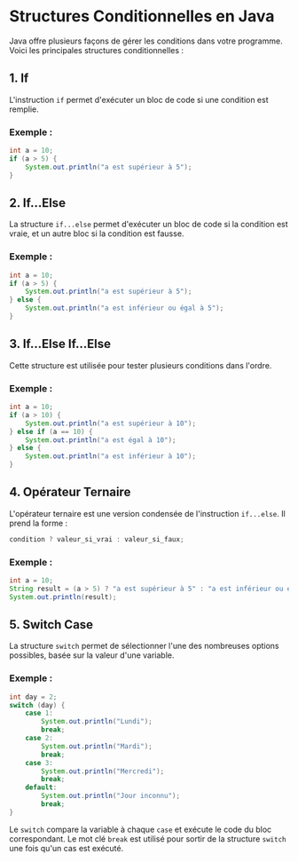 # Structures Conditionnelles en Java

Java offre plusieurs façons de gérer les conditions dans votre programme. Voici les principales structures conditionnelles :

## 1. If

L'instruction `if` permet d'exécuter un bloc de code si une condition est remplie.

### Exemple :
```java
int a = 10;
if (a > 5) {
    System.out.println("a est supérieur à 5");
}
```

## 2. If...Else

La structure `if...else` permet d'exécuter un bloc de code si la condition est vraie, et un autre bloc si la condition est fausse.

### Exemple :
```java
int a = 10;
if (a > 5) {
    System.out.println("a est supérieur à 5");
} else {
    System.out.println("a est inférieur ou égal à 5");
}
```

## 3. If...Else If...Else

Cette structure est utilisée pour tester plusieurs conditions dans l'ordre.

### Exemple :
```java
int a = 10;
if (a > 10) {
    System.out.println("a est supérieur à 10");
} else if (a == 10) {
    System.out.println("a est égal à 10");
} else {
    System.out.println("a est inférieur à 10");
}
```

## 4. Opérateur Ternaire

L'opérateur ternaire est une version condensée de l'instruction `if...else`. Il prend la forme :
```java
condition ? valeur_si_vrai : valeur_si_faux;
```

### Exemple :
```java
int a = 10;
String result = (a > 5) ? "a est supérieur à 5" : "a est inférieur ou égal à 5";
System.out.println(result);
```

## 5. Switch Case

La structure `switch` permet de sélectionner l'une des nombreuses options possibles, basée sur la valeur d'une variable.

### Exemple :
```java
int day = 2;
switch (day) {
    case 1:
        System.out.println("Lundi");
        break;
    case 2:
        System.out.println("Mardi");
        break;
    case 3:
        System.out.println("Mercredi");
        break;
    default:
        System.out.println("Jour inconnu");
        break;
}
```

Le `switch` compare la variable à chaque `case` et exécute le code du bloc correspondant. Le mot clé `break` est utilisé pour sortir de la structure `switch` une fois qu'un cas est exécuté.
